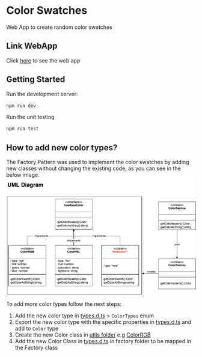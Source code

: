 # Color Swatches

Web App to create random color swatches

## Link WebApp
Click [here](https://color-swatches-luis.herokuapp.com/) to see the web app

## Getting Started

Run the development server:

```bash
npm run dev
```
Run the unit testing

```bash
npm run test
```

## How to add new color types?

The Factory Pattern was used to implement the color swatches by adding new classes without changing the existing code, as you can see in the below image.
![image info](/diagrams/uml-diagram.png)

To add more color types follow the next steps:
1. Add the new color type in [types.d.ts](types.d.ts) > `ColorTypes` enum 
2. Export the new color type with the specific properties in [types.d.ts](types.d.ts) and add to `Color` type
3. Create the new Color class in [utils folder](/src/utils/factory) e.g [ColorRGB](/src/utils/factory/ColorRGB.ts)
4. Add the new Color Class in [types.d.ts](/src/utils/factory/types.d.ts) in factory folder to be mapped in the Factory class 

